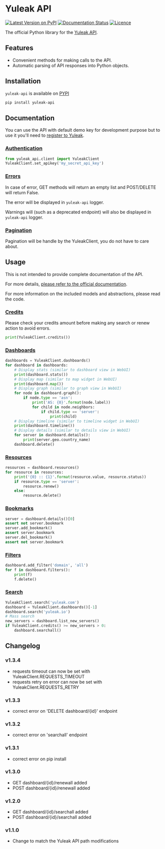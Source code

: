 # Yuleak API

[![Latest Version on PyPI](https://img.shields.io/pypi/v/yuleak-api.svg)](https://pypi.python.org/pypi/yuleak-api/)
[![Documentation Status](https://readthedocs.org/projects/yuleak-api/badge/?version=latest)](https://yuleak-api.readthedocs.io/en/latest/?badge=latest)
[![Licence](https://img.shields.io/pypi/l/yuleak--api.svg)](https://pypi.python.org/pypi/yuleak-api)

The official Python library for the [Yuleak API](https://app.yuleak.com/apidoc).


## Features

- Convenient methods for making calls to the API.
- Automatic parsing of API responses into Python objects.

## Installation

``yuleak-api`` is available on [PYPI](https://pypi.python.org/pypi/yuleak-api)

```bash
pip install yuleak-api
```

## Documentation

You can use the API with default demo key for development purpose but to use it you'll need to [register to Yuleak](https://app.yuleak.com).

### [Authentication](https://app.yuleak.com/apidoc#authentication)

```python
from yuleak_api.client import YuleakClient
YuleakClient.set_apikey('my_secret_api_key')
```

### [Errors](https://app.yuleak.com/apidoc#errors)

In case of error, GET methods will return an empty list and POST/DELETE will return False.

The error will be displayed in ``yuleak-api`` logger.

Warnings will (such as a deprecated endpoint) will also be displayed in ``yuleak-api`` logger.

### [Pagination](https://app.yuleak.com/apidoc#pagination)

Pagination will be handle by the YuleakClient, you do not have to care about.


## Usage

This is not intended to provide complete documentation of the API.

For more details, [please refer to the official documentation](https://app.yuleak.com/apidoc).

For more information on the included models and abstractions, please read the code.

### [Credits](https://app.yuleak.com/apidoc#get-credits)

Please check your credits amount before making any search or renew action to avoid errors.

```python
print(YuleakClient.credits())
```

### [Dashboards](https://app.yuleak.com/apidoc#get-dashboards)

```python
dashboards = YuleakClient.dashboards()
for dashboard in dashboards:
    # Display stats (similar to dashboard view in WebUI)
    print(dashboard.stats())
    # Display map (similar to map widget in WebUI)
    print(dashboard.map())
    # Display graph (similar to graph view in WebUI)
    for node in dashboard.graph():
        if node.type == 'asn':
            print('AS: {0}'.format(node.label))
            for child in node.neighbors:
                if child.type == 'server':
                    print(child)
    # Display timeline (similar to timeline widget in WebUI)
    print(dashboard.timeline())
    # Display details (similar to details view in WebUI)
    for server in dashboard.details():
        print(server.geo.country_name)
    dashboard.delete()
```

### [Resources](https://app.yuleak.com/apidoc#get-resources)

```python
resources = dashboard.resources()
for resource in resources:
    print('{0} :: {1}'.format(resource.value, resource.status))
    if resource.type == 'server':
        resource.renew()
    else:
        resource.delete()
```

### [Bookmarks](https://app.yuleak.com/apidoc#post-bookmark)

```python
server = dashboard.details()[0]
assert not server.bookmark
server.add_bookmark()
assert server.bookmark
server.del_bookmark()
assert not server.bookmark
```

### [Filters](https://app.yuleak.com/apidoc#get-filters)
```python
dashboard.add_filter('domain', 'all')
for f in dashboard.filters():
    print(f)
    f.delete()
```

### [Search](https://app.yuleak.com/apidoc#post-search)
```python
YuleakClient.search('yuleak.com')
dashboard = YuleakClient.dashboards()[-1]
dashboard.search('yuleak.io')
# Mass search
new_servers = dashboard.list_new_servers()
if YuleakClient.credits() >= new_servers > 0:
    dashboard.searchall()
```

## Changelog
### v1.3.4
 * requests timeout can now be set with YuleakClient.REQUESTS_TIMEOUT
 * requests retry on error can now be set with YuleakClient.REQUESTS_RETRY
### v1.3.3
 * correct error on 'DELETE dashboard/{id}' endpoint
### v1.3.2
 * correct error on 'searchall' endpoint
### v1.3.1
 * correct error on pip install
### v1.3.0
 * GET dashboard/{id}/renewall added
 * POST dashboard/{id}/renewall added
### v1.2.0
 * GET dashboard/{id}/searchall added
 * POST dashboard/{id}/searchall added
### v1.1.0
 * Change to match the Yuleak API path modifications
